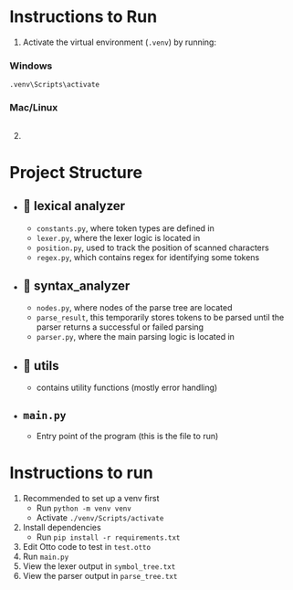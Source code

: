 # Instructions to Run

1. Activate the virtual environment (`.venv`) by running:

### Windows

```
.venv\Scripts\activate
```

### Mac/Linux

```

```

2.

# Project Structure

- ## 📂 lexical analyzer
  - `constants.py`, where token types are defined in
  - `lexer.py`, where the lexer logic is located in
  - `position.py`, used to track the position of scanned characters
  - `regex.py`, which contains regex for identifying some tokens
- ## 📂 syntax_analyzer
  - `nodes.py`, where nodes of the parse tree are located
  - `parse_result`, this temporarily stores tokens to be parsed until the parser returns a successful or failed parsing
  - `parser.py`, where the main parsing logic is located in
- ## 📂 utils
  - contains utility functions (mostly error handling)
- ## `main.py`
  - Entry point of the program (this is the file to run)

# Instructions to run

1. Recommended to set up a venv first
   - Run `python -m venv venv`
   - Activate `./venv/Scripts/activate`
2. Install dependencies
   - Run `pip install -r requirements.txt`
3. Edit Otto code to test in `test.otto`
4. Run `main.py`
5. View the lexer output in `symbol_tree.txt`
6. View the parser output in `parse_tree.txt`
